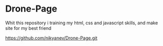 # Drone-Page
Whit this repository i training my html, css and javascript skills, and make site for my best friend

https://github.com/nikyanev/Drone-Page.git
